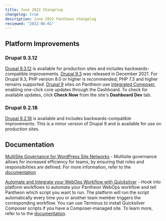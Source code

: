 ```yaml
---
title: June 2022 Changelog
changelog: true
description: June 2022 Pantheon changelog
reviewed: "2022-06-01"
---
```


## Platform Improvements

### Drupal 9.3.12

[Drupal 9.3.12](https://www.drupal.org/project/drupal/releases/9.3.12) is available for production sites and includes backwards-compatible improvements. [Drupal 9.3](https://www.drupal.org/project/drupal/releases/9.3.0) was released in December 2021. For Drupal 9.3, PHP version 8.0 or higher is recommended; PHP 7.3 and higher remains supported. [Drupal 9](/drupal-9) sites on Pantheon use [Integrated Composer](/guides/integrated-composer), enabling one-click core updates through the Dashboard. To check for available updates, click **Check Now** from the site's **Dashboard Dev** tab.

### Drupal 9.2.18

[Drupal 9.2.18](https://www.drupal.org/project/drupal/releases/9.2.18) is available and includes backwards-compatible improvements. This is a minor version of Drupal 9 and is available for use on production sites.


## Documentation

[MultiSite Governance for WordPress Site Networks](/guides/multisite/multisite-governance/) - Multisite governance allows for increased efficiency for teams, by ensuring that roles and responsibilities are defined. For more information, refer to the [documentation](/guides/multisite/multisite-governance/)

[Automate and Integrate your WebOps Workflow with Quicksilver](/quicksilver#composer-script-installs) - Hook into platform workflows to automate your Pantheon WebOps workflow and tell Pantheon which script you want to run. The platform will run the script automatically every time you or another team member triggers the corresponding workflow. You can use Terminus to install Quicksilver Composer scripts if you have a Composer-managed site. To learn more, refer to to the [documentation](/quicksilver).
